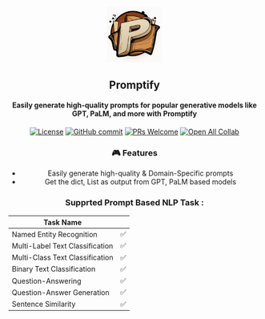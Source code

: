 <div align="center">
<img width="110px" src="./logo/logo.png">
  
<h2>Promptify</h2>
<!-- 
<h2 align="center">Promptify</h2> -->
<h4 align="center"> Easily generate high-quality prompts for popular generative models like GPT, PaLM, and more with Promptify</h3>

[![License](https://img.shields.io/badge/License-Apache_2.0-blue.svg)](https://opensource.org/licenses/Apache-2.0)
[![GitHub commit](https://img.shields.io/github/last-commit/monk1337/resp)](https://github.com/promptslab/Promptify/commits/main)
[![PRs Welcome](https://img.shields.io/badge/PRs-welcome-brightgreen.svg?style=flat-square)](http://makeapullrequest.com)
[![Open All Collab](https://colab.research.google.com/assets/colab-badge.svg)](#)



### 🎮 Features

- Easily generate high-quality & Domain-Specific prompts 
- Get the dict, List as output from GPT, PaLM based models


### Supprted Prompt Based NLP Task :

| Task Name |  |
|-------------|-------|
| Named Entity Recognition | ✅    | 
| Multi-Label Text Classification | ✅    |
| Multi-Class Text Classification | ✅    |
| Binary Text Classification  | ✅    |
| Question-Answering | ✅    |
| Question-Answer Generation | ✅    |
| Sentence Similarity | ✅    |


